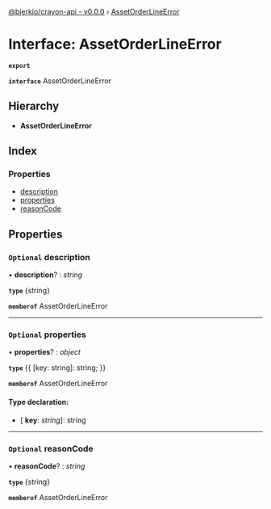 [@bjerkio/crayon-api - v0.0.0](../README.md) › [AssetOrderLineError](assetorderlineerror.md)

# Interface: AssetOrderLineError

**`export`** 

**`interface`** AssetOrderLineError

## Hierarchy

* **AssetOrderLineError**

## Index

### Properties

* [description](assetorderlineerror.md#optional-description)
* [properties](assetorderlineerror.md#optional-properties)
* [reasonCode](assetorderlineerror.md#optional-reasoncode)

## Properties

### `Optional` description

• **description**? : *string*

**`type`** {string}

**`memberof`** AssetOrderLineError

___

### `Optional` properties

• **properties**? : *object*

**`type`** {{ [key: string]: string; }}

**`memberof`** AssetOrderLineError

#### Type declaration:

* \[ **key**: *string*\]: string

___

### `Optional` reasonCode

• **reasonCode**? : *string*

**`type`** {string}

**`memberof`** AssetOrderLineError
